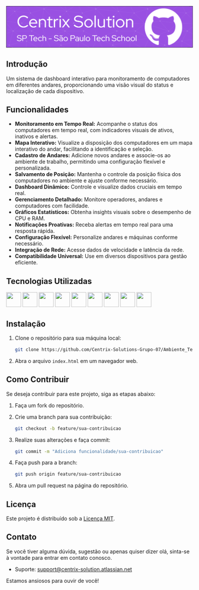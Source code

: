 <img src="header-centrix-solution.png">

## Introdução
Um sistema de dashboard interativo para monitoramento de computadores em diferentes andares, proporcionando uma visão visual do status e localização de cada dispositivo.

## Funcionalidades
- **Monitoramento em Tempo Real:** Acompanhe o status dos computadores em tempo real, com indicadores visuais de ativos, inativos e alertas.
- **Mapa Interativo:** Visualize a disposição dos computadores em um mapa interativo do andar, facilitando a identificação e seleção.
- **Cadastro de Andares:** Adicione novos andares e associe-os ao ambiente de trabalho, permitindo uma configuração flexível e personalizada.
- **Salvamento de Posição:** Mantenha o controle da posição física dos computadores no ambiente e ajuste conforme necessário.
- **Dashboard Dinâmico:** Controle e visualize dados cruciais em tempo real.
- **Gerenciamento Detalhado:** Monitore operadores, andares e computadores com facilidade.
- **Gráficos Estatísticos:** Obtenha insights visuais sobre o desempenho de CPU e RAM.
- **Notificações Proativas:** Receba alertas em tempo real para uma resposta rápida.
- **Configuração Flexível:** Personalize andares e máquinas conforme necessário.
- **Integração de Rede:** Acesse dados de velocidade e latência da rede.
- **Compatibilidade Universal:** Use em diversos dispositivos para gestão eficiente.

## Tecnologias Utilizadas

<link rel="stylesheet" href="https://cdn.jsdelivr.net/gh/devicons/devicon@v2.15.1/devicon.min.css">
                               
<img height="40px" width="40px" src="https://cdn.jsdelivr.net/gh/devicons/devicon/icons/html5/html5-original.svg" /> <img height="40px" width="40px" src="https://cdn.jsdelivr.net/gh/devicons/devicon/icons/css3/css3-original.svg" /> <img height="40px" width="40px" src="https://cdn.jsdelivr.net/gh/devicons/devicon/icons/javascript/javascript-original.svg" /> <img height="40px" width="40px" src="https://cdn.jsdelivr.net/gh/devicons/devicon/icons/nodejs/nodejs-original.svg" /> <img height="40px" width="40px" src="https://cdn.jsdelivr.net/gh/devicons/devicon/icons/kotlin/kotlin-original.svg" /> <img height="40px" width="40px" src="https://cdn.jsdelivr.net/gh/devicons/devicon/icons/python/python-original.svg" /> <img  height="40px" width="40px" src="https://cdn.jsdelivr.net/gh/devicons/devicon/icons/mysql/mysql-original.svg" /> <img height="40px" width="40px" src="https://cdn.jsdelivr.net/gh/devicons/devicon/icons/rstudio/rstudio-original.svg" /> <img height="40px" width="40px" src="https://cdn.jsdelivr.net/gh/devicons/devicon/icons/slack/slack-original.svg" />

## Instalação

1. Clone o repositório para sua máquina local:

   ```bash
   git clone https://github.com/Centrix-Solutions-Grupo-07/Ambiente_Teste.git
   ```

2. Abra o arquivo `index.html` em um navegador web.

## Como Contribuir

Se deseja contribuir para este projeto, siga as etapas abaixo:

1. Faça um fork do repositório.
2. Crie uma branch para sua contribuição:

   ```bash
   git checkout -b feature/sua-contribuicao
   ```

3. Realize suas alterações e faça commit:

   ```bash
   git commit -m "Adiciona funcionalidade/sua-contribuicao"
   ```

4. Faça push para a branch:

   ```bash
   git push origin feature/sua-contribuicao
   ```

5. Abra um pull request na página do repositório.

## Licença

Este projeto é distribuído sob a [Licença MIT](LICENSE).

## Contato

Se você tiver alguma dúvida, sugestão ou apenas quiser dizer olá, sinta-se à vontade para entrar em contato conosco.

- Suporte: support@centrix-solution.atlassian.net

Estamos ansiosos para ouvir de você!
